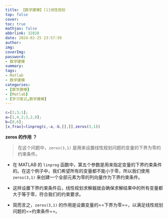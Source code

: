 ```yaml
---
title: 【数学建模】[1]线性规划
top: false
cover: 
toc: true
mathjax: false
abbrlink: 32828
date: 2024-02-25 23:57:59
author:
img:
coverImg:
password:
- 数学建模
summary:
tags:
- Matlab
- 数学建模
categories:
- [数学建模]
- [Matlab]
- [学习笔记,数学建模]
---
```


```matlab
c=[2;3;1];
a=[1,4,2;3,2,0];
b=[8,6];
[x,frav]=linprog(c,-a,-b,[],[],zeros(3,1))
```

**zeros 的作用 ？**

> 在这个问题中，`zeros(3,1)` 是用来设置线性规划问题的变量的下界为零的约束条件。

- 在 MATLAB 的 `linprog` 函数中，第五个参数是用来指定变量的下界约束条件的。在这个例子中，我们希望所有的变量都不能小于零，所以我们使用 `zeros(3,1)` 来创建一个全部元素为零的列向量作为下界约束条件。

- 这样设置下界约束条件后，线性规划求解器就会确保求解结果中的所有变量都大于等于零，符合我们的约束要求。

- 简而言之，`zeros(3,1)` 的作用是设置变量的==下界为零==，以满足线性规划问题的==约束条件==。
